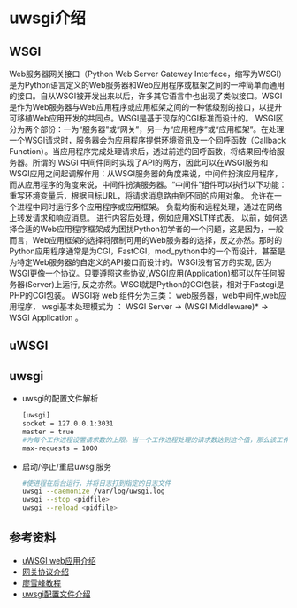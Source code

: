 # uwsgi介绍
## WSGI
Web服务器网关接口（Python Web Server Gateway Interface，缩写为WSGI）是为Python语言定义的Web服务器和Web应用程序或框架之间的一种简单而通用的接口。自从WSGI被开发出来以后，许多其它语言中也出现了类似接口。WSGI是作为Web服务器与Web应用程序或应用框架之间的一种低级别的接口，以提升可移植Web应用开发的共同点。WSGI是基于现存的CGI标准而设计的。
WSGI区分为两个部份：一为“服务器”或“网关”，另一为“应用程序”或“应用框架”。在处理一个WSGI请求时，服务器会为应用程序提供环境资讯及一个回呼函数（Callback Function）。当应用程序完成处理请求后，透过前述的回呼函数，将结果回传给服务器。所谓的 WSGI 中间件同时实现了API的两方，因此可以在WSGI服务和WSGI应用之间起调解作用：从WSGI服务器的角度来说，中间件扮演应用程序，而从应用程序的角度来说，中间件扮演服务器。“中间件”组件可以执行以下功能：
重写环境变量后，根据目标URL，将请求消息路由到不同的应用对象。
允许在一个进程中同时运行多个应用程序或应用框架。
负载均衡和远程处理，通过在网络上转发请求和响应消息。
进行内容后处理，例如应用XSLT样式表。
以前，如何选择合适的Web应用程序框架成为困扰Python初学者的一个问题，这是因为，一般而言，Web应用框架的选择将限制可用的Web服务器的选择，反之亦然。那时的Python应用程序通常是为CGI，FastCGI，mod_python中的一个而设计，甚至是为特定Web服务器的自定义的API接口而设计的。WSGI没有官方的实现, 因为WSGI更像一个协议。只要遵照这些协议,WSGI应用(Application)都可以在任何服务器(Server)上运行, 反之亦然。WSGI就是Python的CGI包装，相对于Fastcgi是PHP的CGI包装。
WSGI将 web 组件分为三类： web服务器，web中间件,web应用程序， wsgi基本处理模式为 ： WSGI Server -> (WSGI Middleware)* -> WSGI Application 。
## uWSGI
## uwsgi
* uwsgi的配置文件解析
  ```bash
  [uwsgi]
  socket = 127.0.0.1:3031
  master = true
  #为每个工作进程设置请求数的上限。当一个工作进程处理的请求数达到这个值，那么该工作进程就会被回收重用（重启）。你可以使用这个选项来默默地对抗内存泄漏（尽管这类情况使用reload-on-as和reload-on-rss选项更有用）。
  max-requests = 1000
  ```
* 启动/停止/重启uwsgi服务
  ```bash
  #使进程在后台运行，并将日志打到指定的日志文件
  uwsgi --daemonize /var/log/uwsgi.log
  uwsgi --stop <pidfile>
  uwsgi --reload <pidfile>
  ```


## 参考资料
* [uWSGI web应用介绍](https://uwsgi-docs-zh.readthedocs.io/zh_CN/latest/WSGIquickstart.html)
* [网关协议介绍](https://www.jianshu.com/p/7d8bd98efaf9)
* [廖雪峰教程](https://www.liaoxuefeng.com/wiki/1016959663602400/1017805733037760)
* [uwsgi配置文件介绍](https://www.iteye.com/blog/heipark-1847421)